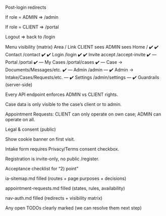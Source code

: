 Post-login redirects

If role = ADMIN ⇒ /admin

If role = CLIENT ⇒ /portal

Logout ⇒ back to /login

Menu visibility (matrix)
Area / Link	CLIENT sees	ADMIN sees
Home /	✔️	✔️
Contact /contact	✔️	✔️
Login /login	✔️	✔️
Invite accept /accept-invite	✔️	—
Portal /portal	✔️	—
My Cases /portal/cases	✔️	—
Case → Documents/Messages/etc.	✔️	—
Admin /admin	—	✔️
Admin → Intake/Cases/Requests/etc.	—	✔️
Settings /admin/settings	—	✔️
Guardrails (server-side)

Every API endpoint enforces ADMIN vs CLIENT rights.

Case data is only visible to the case’s client or to admin.

Appointment Requests: CLIENT can only operate on own case; ADMIN can operate on all.

Legal & consent (public)

Show cookie banner on first visit.

Intake form requires Privacy/Terms consent checkbox.

Registration is invite-only, no public /register.

Acceptance checklist for “2) point”

 ia-sitemap.md filled (routes + page purposes + decisions)

 appointment-requests.md filled (states, rules, availability)

 nav-auth.md filled (redirects + visibility matrix)

 Any open TODOs clearly marked (we can resolve them next step)